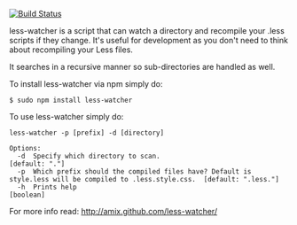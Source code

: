 [![Build Status](https://secure.travis-ci.org/Layzie/less-watcher.png)](http://travis-ci.org/Layzie/less-watcher)

less-watcher is a script that can watch a directory and recompile your .less scripts if they change.
It's useful for development as you don't need to think about recompiling your Less files.

It searches in a recursive manner so sub-directories are handled as well.

To install less-watcher via npm simply do:

    $ sudo npm install less-watcher

To use less-watcher simply do:

    less-watcher -p [prefix] -d [directory]
    
    Options:
      -d  Specify which directory to scan.                                                                         [default: "."]
      -p  Which prefix should the compiled files have? Default is style.less will be compiled to .less.style.css.  [default: ".less."]
      -h  Prints help                                                                                              [boolean]

For more info read:
http://amix.github.com/less-watcher/
